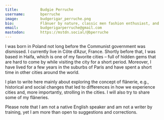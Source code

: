 ```yaml
---
title:          Budgie Perruche
username:       bperruche
image:          budgerigar_perruche.png
bio:            Flânuer by nature, classic men fashion enthusiast, and a flower lover.
email:          budgerigarperruche@gmail.com
mastodon:       https://mstdn.social/@bperruche
---
```


I was born in Poland not long before the Communist government was dismissed. I currently live in Côte d’Azur, France. Shortly before that, I was based in Haifa, which is one of my favorite cities – full of hidden gems that are hard to come by while visiting the city for a short period. Moreover, I have lived for a few years in the suburbs of Paris and have spent a short time in other cities around the world.

I plan to write here mainly about exploring the concept of flânerie, e.g., historical and social changes that led to differences in how we experience cities and, more importantly, strolling in the cities. I will also try to share some of my flâneries.

Please note that I am not a native English speaker and am not a writer by training, yet I am more than open to suggestions and corrections.
